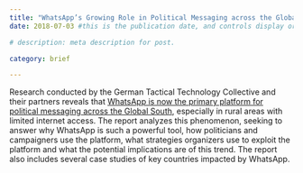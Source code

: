 ```yaml
---
title: "WhatsApp’s Growing Role in Political Messaging across the Global South"
date: 2018-07-03 #this is the publication date, and controls display order.

# description: meta description for post.

category: brief

---
```


Research conducted by the German Tactical Technology Collective and their partners reveals that [WhatsApp is now the primary platform for political messaging across the Global South][link], especially in rural areas with limited internet access. The report analyzes this phenomenon, seeking to answer why WhatsApp is such a powerful tool, how politicians and campaigners use the platform, what strategies organizers use to exploit the platform and what the potential implications are of this trend. The report also includes several case studies of key countries impacted by WhatsApp.


[link]: https://ourdataourselves.tacticaltech.org/posts/whatsapp/

